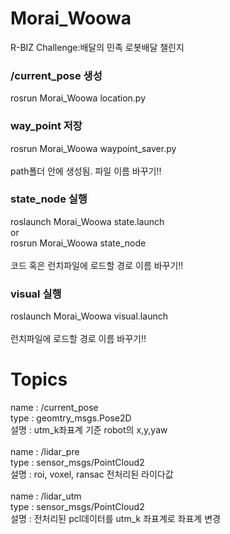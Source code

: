 # Morai_Woowa
R-BIZ Challenge:배달의 민족 로봇배달 챌린지

### /current_pose 생성
rosrun Morai_Woowa location.py 

### way_point 저장
rosrun Morai_Woowa waypoint_saver.py 
<br/><br/>
path폴더 안에 생성됨. 파일 이름 바꾸기!!

### state_node 실행
roslaunch Morai_Woowa state.launch
<br/>
or
<br/>
rosrun Morai_Woowa state_node 
<br/><br/>
코드 혹은 런치파일에 로드할 경로 이름 바꾸기!!

### visual 실행
roslaunch Morai_Woowa visual.launch
<br/><br/>
런치파일에 로드할 경로 이름 바꾸기!!


# Topics
name : /current_pose<br/>
type : geomtry_msgs.Pose2D<br/>
설명 : utm_k좌표계 기준 robot의 x,y,yaw<br/> 
<br/>
name : /lidar_pre<br/>
type : sensor_msgs/PointCloud2<br/>
설명 : roi, voxel, ransac 전처리된 라이다값<br/>
<br/>
name : /lidar_utm<br/>
type : sensor_msgs/PointCloud2<br/>
설명 : 전처리된 pcl데이터를 utm_k 좌표계로 좌표계 변경<br/>
